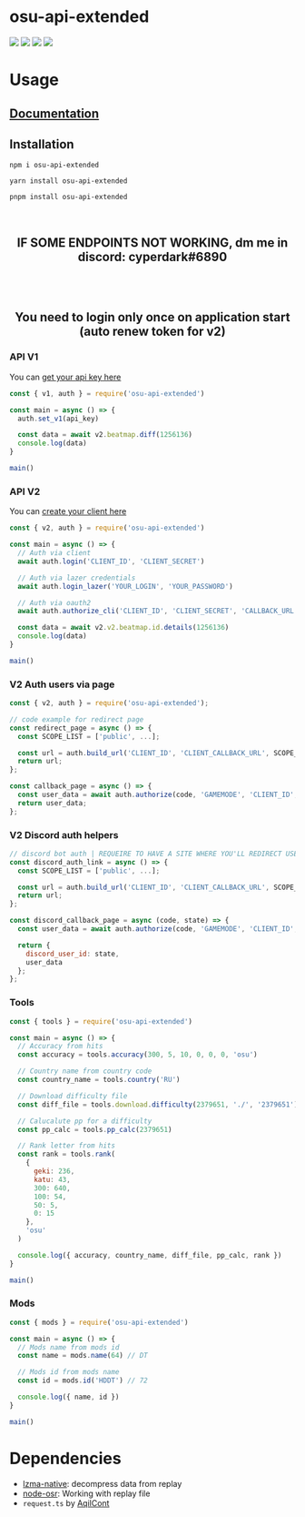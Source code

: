 # osu-api-extended

[![](https://img.shields.io/npm/v/osu-api-extended?color=AD745F&style=for-the-badge)](https://www.npmjs.org/package/osu-api-extended)
[![](https://img.shields.io/bundlephobia/min/@aqilcont/osu-api-extended?color=5FAE89&label=size&style=for-the-badge)](https://www.npmjs.org/package/osu-api-extended)
[![](https://img.shields.io/npm/dm/osu-api-extended?color=625FAD&style=for-the-badge)](https://npm-stat.com/charts.html?package=osu-api-extended)
![](https://img.shields.io/npm/l/osu-api-extended?color=AD5F8C&style=for-the-badge)

# Usage

## [Documentation](https://github.com/cyperdark/osu-api-extended/wiki)

## Installation

```
npm i osu-api-extended
```

```
yarn install osu-api-extended
```

```
pnpm install osu-api-extended
```

<br>
<h2 align="center">IF SOME ENDPOINTS NOT WORKING, dm me in discord: cyperdark#6890</h2>
<br>
<br>

<h2 align="center">You need to login only once on application start (auto renew token for v2)</h2>

### API V1

You can [get your api key here](https://osu.ppy.sh/p/api 'https://osu.ppy.sh/p/api')

```javascript
const { v1, auth } = require('osu-api-extended')

const main = async () => {
  auth.set_v1(api_key)

  const data = await v2.beatmap.diff(1256136)
  console.log(data)
}

main()
```

### API V2

You can [create your client here](https://osu.ppy.sh/home/account/edit#oauth 'https://osu.ppy.sh/home/account/edit#oauth')

```javascript
const { v2, auth } = require('osu-api-extended')

const main = async () => {
  // Auth via client
  await auth.login('CLIENT_ID', 'CLIENT_SECRET')

  // Auth via lazer credentials
  await auth.login_lazer('YOUR_LOGIN', 'YOUR_PASSWORD')

  // Auth via oauth2
  await auth.authorize_cli('CLIENT_ID', 'CLIENT_SECRET', 'CALLBACK_URL')

  const data = await v2.v2.beatmap.id.details(1256136)
  console.log(data)
}

main()
```

### V2 Auth users via page

```javascript
const { v2, auth } = require('osu-api-extended');

// code example for redirect page
const redirect_page = async () => {
  const SCOPE_LIST = ['public', ...];

  const url = auth.build_url('CLIENT_ID', 'CLIENT_CALLBACK_URL', SCOPE_LIST);
  return url;
};

const callback_page = async () => {
  const user_data = await auth.authorize(code, 'GAMEMODE', 'CLIENT_ID', 'CLIENT_SECRET', 'CLIENT_CALLBACK_URL');
  return user_data;
};

```

### V2 Discord auth helpers

```javascript
// discord bot auth | REQUEIRE TO HAVE A SITE WHERE YOU'LL REDIRECT USERS AFTER AUTH
const discord_auth_link = async () => {
  const SCOPE_LIST = ['public', ...];

  const url = auth.build_url('CLIENT_ID', 'CLIENT_CALLBACK_URL', SCOPE_LIST, 'DICSORD_USER_ID');
  return url;
};

const discord_callback_page = async (code, state) => {
  const user_data = await auth.authorize(code, 'GAMEMODE', 'CLIENT_ID', 'CLIENT_SECRET', 'CLIENT_CALLBACK_URL');

  return {
    discord_user_id: state,
    user_data
  };
};

```

### Tools

```javascript
const { tools } = require('osu-api-extended')

const main = async () => {
  // Accuracy from hits
  const accuracy = tools.accuracy(300, 5, 10, 0, 0, 0, 'osu')

  // Country name from country code
  const country_name = tools.country('RU')

  // Download difficulty file
  const diff_file = tools.download.difficulty(2379651, './', '2379651')

  // Calucalute pp for a difficulty
  const pp_calc = tools.pp_calc(2379651)

  // Rank letter from hits
  const rank = tools.rank(
    {
      geki: 236,
      katu: 43,
      300: 640,
      100: 54,
      50: 5,
      0: 15
    },
    'osu'
  )

  console.log({ accuracy, country_name, diff_file, pp_calc, rank })
}

main()
```

### Mods

```javascript
const { mods } = require('osu-api-extended')

const main = async () => {
  // Mods name from mods id
  const name = mods.name(64) // DT

  // Mods id from mods name
  const id = mods.id('HDDT') // 72

  console.log({ name, id })
}

main()
```

# Dependencies

- [lzma-native](https://www.npmjs.com/package/lzma-native 'https://www.npmjs.com/package/lzma-native'): decompress data from replay
- [node-osr](npmjs.com/package/node-osr 'npmjs.com/package/node-osr'): Working with replay file
- `request.ts` by [AqilCont](https://github.com/AqilCont 'https://github.com/AqilCont')
